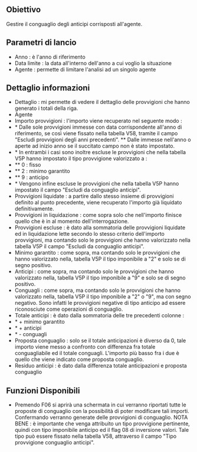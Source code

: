 ## Obiettivo
Gestire il conguaglio degli anticipi corrisposti all'agente.

## Parametri di lancio
-  Anno :  è l'anno di riferimento
-  Data limite :  la data all'interno dell'anno a cui voglio la situazione
-  Agente :  permette di limitare l'analisi ad un singolo agente

## Dettaglio informazioni

-  Dettaglio :  mi permette di vedere il dettaglio delle provvigioni che hanno generato i totali della riga.
-  Agente
-  Importo provvigioni :  l'importo viene recuperato nel seguente modo : 
- \* Dalle sole provvigioni immesse con data corrispondente all'anno di riferimento, se così viene fissato nella tabella V58, tramite il campo "Escludi provvigioni degli anni precedenti". \*\* Dalle immesse nell'anno o aperte ad inizio anno se il succitato campo non è stato impostato.
- \* In entrambi i casi sono inoltre escluse le provvigioni che nella tabella V5P hanno impostato il tipo provvigione valorizzato a : 
- \*\* 0 :  fisso
- \*\* 2 :  minimo garantito
- \*\* 9 :  anticipo
- \* Vengono infine escluse le provvigioni che nella tabella V5P hanno impostato il campo "Escludi da conguaglio anticipi".
-  Provvigioni liquidate :  a partire dallo stesso insieme di provvigioni definito al punto precedente, viene recuperato l'importo già liquidato definitivamente.
-  Provvigioni in liquidazione :  come sopra solo che nell'importo finisce quello che è in al momento dell'interrogazione.
-  Provvigioni escluse :  è dato alla sommatoria delle provvigioni liquidate ed in liquidazione lette secondo lo stesso criterio dell'importo provvigioni, ma contando solo le provvigioni che hanno valorizzato nella tabella V5P il campo "Escludi da conguaglio anticipi".
-  Minimo garantito :  come sopra, ma contando solo le provvigioni che hanno valorizzato nella,
tabella V5P il tipo imponibile a "2" e solo se di segno positivo.
-  Anticipi :  come sopra, ma contando solo le provvigioni che hanno valorizzato nella,
tabella V5P il tipo imponibile a "9" e solo se di segno positivo.
-  Conguagli :  come sopra, ma contando solo le provvigioni che hanno valorizzato nella, tabella V5P il tipo imponibile a "2" o "9", ma con segno negativo. Sono infatti le provvigioni negative di tipo anticipo ad essere riconosciute come operazioni di conguaglio.
-  Totale anticipi :  è dato dalla sommatoria delle tre precedenti colonne : 
- \* + minimo garantito
- \* + anticipi
- \* - conguagli
-  Proposta conguaglio :  solo se il totale anticipazioni è diverso da 0, tale importo viene messo a confronto con differenza fra totale conguagliabile ed il totale conguagli. L'importo più basso fra i due è quello che viene indicato come proposta conguaglio.
-  Residuo anticipi :  è dato dalla differenza totale anticipazioni e proposta conguaglio

## Funzioni Disponibili

-  Premendo F06 si aprirà una schermata in cui verranno riportati tutte le proposte di conguaglio con la possibilità di poter modificare tali importi. Confermando verranno generate delle provvigioni di conguaglio. NOTA BENE :  è importante che venga attribuito un tipo provvigione pertinente, quindi con tipo imponibile anticipo ed il flag 08 di inversione valori. Tale tipo può essere fissato nella tabella V58, attraverso il campo "Tipo provvigione conguaglio anticipi".


